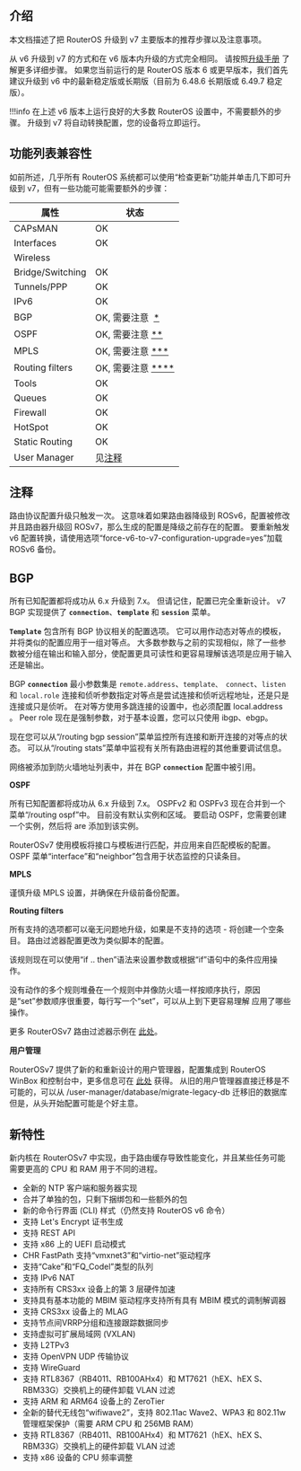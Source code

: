 ## 介绍

本文档描述了把 RouterOS 升级到 v7 主要版本的推荐步骤以及注意事项。

从 v6 升级到 v7 的方式和在 v6 版本内升级的方式完全相同。 请按照[升级手册](https://help.mikrotik.com/docs/display/ROS/Upgrading+and+installation) 了解更多详细步骤。 如果您当前运行的是 RouterOS 版本 6 或更早版本，我们首先建议升级到 v6 中的最新稳定版或长期版（目前为 6.48.6 长期版或 6.49.7 稳定版）。

!!!info 在上述 v6 版本上运行良好的大多数 RouterOS 设置中，不需要额外的步骤。 升级到 v7 将自动转换配置，您的设备将立即运行。

## 功能列表兼容性

如前所述，几乎所有 RouterOS 系统都可以使用“检查更新”功能并单击几下即可升级到 v7，但有一些功能可能需要额外的步骤：

| 属性             | 状态                                                                                                             |
| ---------------- | ---------------------------------------------------------------------------------------------------------------- |
| CAPsMAN          | OK                                                                                                               |
| Interfaces       | OK                                                                                                               |
| Wireless         |
| Bridge/Switching | OK                                                                                                               |
| Tunnels/PPP      | OK                                                                                                               |
| IPv6             | OK                                                                                                               |
| BGP              | OK, 需要注意  [\*](https://help.mikrotik.com/docs/display/ROS/Upgrading+to+v7#Upgradingtov7-bgp)                 |
| OSPF             | OK, 需要注意 [\*\*](https://help.mikrotik.com/docs/display/ROS/Upgrading+to+v7#Upgradingtov7-ospf)               |
| MPLS             | OK, 需要注意 [\*\*\*](https://help.mikrotik.com/docs/display/ROS/Upgrading+to+v7#Upgradingtov7-mpls)             |
| Routing filters  | OK, 需要注意 [\*\*\*\*](https://help.mikrotik.com/docs/display/ROS/Upgrading+to+v7#Upgradingtov7-routingfilters) |
| Tools            | OK                                                                                                               |
| Queues           | OK                                                                                                               |
| Firewall         | OK                                                                                                               |
| HotSpot          | OK                                                                                                               |
| Static Routing   | OK                                                                                                               |
| User Manager     | 见[注释](https://help.mikrotik.com/docs/display/ROS/Upgrading+to+v7#Upgradingtov7-usermanager)                   |

## 注释
路由协议配置升级只触发一次。 这意味着如果路由器降级到 ROSv6，配置被修改并且路由器升级回 ROSv7，那么生成的配置是降级之前存在的配置。 要重新触发 v6 配置转换，请使用选项“force-v6-to-v7-configuration-upgrade=yes”加载 ROSv6 备份。

## **BGP**

所有已知配置都将成功从 6.x 升级到 7.x。 但请记住，配置已完全重新设计。 v7 BGP 实现提供了 **`connection`**、**`template`** 和 **`session`** 菜单。

**`Template`** 包含所有 BGP 协议相关的配置选项。 它可以用作动态对等点的模板，并将类似的配置应用于一组对等点。 大多数参数与之前的实现相似，除了一些参数被分组在输出和输入部分，使配置更具可读性和更容易理解该选项是应用于输入还是输出。

BGP **`connection`** 最小参数集是 `remote.address`、`template、 connect`、`listen` 和 `local.role`
连接和侦听参数指定对等点是尝试连接和侦听远程地址，还是只是连接或只是侦听。 在对等方使用多跳连接的设置中，也必须配置 local.address 。 Peer role 现在是强制参数，对于基本设置，您可以只使用 ibgp、ebgp。

现在您可以从“/routing bgp session”菜单监控所有连接和断开连接的对等点的状态。
可以从“/routing stats”菜单中监视有关所有路由进程的其他重要调试信息。

网络被添加到防火墙地址列表中，并在 BGP **`connection`** 配置中被引用。

**OSPF**

所有已知配置都将成功从 6.x 升级到 7.x。
OSPFv2 和 OSPFv3 现在合并到一个菜单“/routing ospf”中。 目前没有默认实例和区域。 要启动 OSPF，您需要创建一个实例，然后将 are 添加到该实例。

RouterOSv7 使用模板将接口与模板进行匹配，并应用来自匹配模板的配置。 OSPF 菜单“interface”和“neighbor”包含用于状态监控的只读条目。

**MPLS**

谨慎升级 MPLS 设置，并确保在升级前备份配置。

**Routing filters**

所有支持的选项都可以毫无问题地升级，如果是不支持的选项 - 将创建一个空条目。 路由过滤器配置更改为类似脚本的配置。

该规则现在可以使用“if .. then”语法来设置参数或根据“if”语句中的条件应用操作。

没有动作的多个规则堆叠在一个规则中并像防火墙一样按顺序执行，原因是“set”参数顺序很重要，每行写一个“set”，可以从上到下更容易理解 应用了哪些操作。

更多 RouterOSv7 路由过滤器示例在 [此处](https://help.mikrotik.com/docs/display/ROS/ROSv7+Basic+Routing+Examples#ROSv7BasicRoutingExamples-RoutingFilters)。

**用户管理**

RouterOSv7 提供了新的和重新设计的用户管理器，配置集成到 RouterOS WinBox 和控制台中，更多信息可在 [此处](https://help.mikrotik.com/docs/display/ROS/User+Manager) 获得。 从旧的用户管理器直接迁移是不可能的，可以从 /user-manager/database/migrate-legacy-db 迁移旧的数据库但是，从头开始配置可能是个好主意。

## 新特性

新内核在 RouterOSv7 中实现，由于路由缓存导致性能变化，并且某些任务可能需要更高的 CPU 和 RAM 用于不同的进程。

- 全新的 NTP 客户端和服务器实现
- 合并了单独的包，只剩下捆绑包和一些额外的包
- 新的命令行界面 (CLI) 样式（仍然支持 RouterOS v6 命令）
- 支持 Let's Encrypt 证书生成
- 支持 REST API
- 支持 x86 上的 UEFI 启动模式
- CHR FastPath 支持“vmxnet3”和“virtio-net”驱动程序
- 支持“Cake”和“FQ\_Codel”类型的队列
- 支持 IPv6 NAT
- 支持所有 CRS3xx 设备上的第 3 层硬件加速
- 支持具有基本功能的 MBIM 驱动程序支持所有具有 MBIM 模式的调制解调器
- 支持 CRS3xx 设备上的 MLAG
- 支持节点间VRRP分组和连接跟踪数据同步
- 支持虚拟可扩展局域网 (VXLAN)
- 支持 L2TPv3
- 支持 OpenVPN UDP 传输协议
- 支持 WireGuard
- 支持 RTL8367（RB4011、RB100AHx4）和 MT7621（hEX、hEX S、RBM33G）交换机上的硬件卸载 VLAN 过滤
- 支持 ARM 和 ARM64 设备上的 ZeroTier
- 全新的替代无线包“wifiwave2”，支持 802.11ac Wave2、WPA3 和 802.11w 管理框架保护（需要 ARM CPU 和 256MB RAM）
- 支持 RTL8367（RB4011、RB100AHx4）和 MT7621（hEX、hEX S、RBM33G）交换机上的硬件卸载 VLAN 过滤
- 支持 x86 设备的 CPU 频率调整